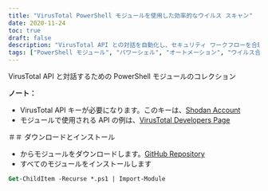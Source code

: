 ```yaml
---
title: "VirusTotal PowerShell モジュールを使用した効率的なウイルス スキャン"
date: 2020-11-24
toc: true
draft: false
description: "VirusTotal API との対話を自動化し、セキュリティ ワークフローを合理化することで、VirusTotal PowerShell モジュールを使用して効率的なウイルス スキャンを実行します。"
tags: ["PowerShell モジュール", "パワーシェル", "オートメーション", "ウイルス合計", "ウイルススキャン", "ドメインスキャン", "APIキー", "VirusTotal API", "VirusTotal 開発者ページ", "システム管理", "セキュリティワークフロー", "効率的なウイルススキャン", "ダウンロードとインストール", "GitHub リポジトリ", "APIの使用例"]
---
```

 VirusTotal API と対話するための PowerShell モジュールのコレクション

**ノート：**
- VirusTotal API キーが必要になります。このキーは、[Shodan Account](https://www.virustotal.com/gui/)
- モジュールで使用される API の例は、[VirusTotal Developers Page](https://developers.virustotal.com/reference#getting-started)

＃＃ ダウンロードとインストール
- からモジュールをダウンロードします。[GitHub Repository](https://github.com/simeononsecurity/VirusTotal-PS)
- すべてのモジュールをインストールします
```ps
Get-ChildItem -Recurse *.ps1 | Import-Module
```